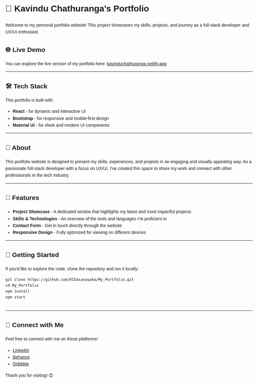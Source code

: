 <!DOCTYPE html>
<html lang="en">
<head>
  <meta charset="UTF-8">
  <meta name="viewport" content="width=device-width, initial-scale=1.0">
  <title>Kavindu Chathuranga's Portfolio</title>
</head>
<body style="font-family: Arial, sans-serif; line-height: 1.6; max-width: 800px; margin: auto; padding: 20px;">

  <h1>💼 Kavindu Chathuranga's Portfolio</h1>
  <p>Welcome to my personal portfolio website! This project showcases my skills, projects, and journey as a full-stack developer and UX/UI enthusiast.</p>

  <h2>🌐 Live Demo</h2>
  <p>You can explore the live version of my portfolio here: <a href="https://kavinduchathuranga.netlify.app/" target="_blank">kavinduchathuranga.netlify.app</a></p>

  <hr>

  <h2>🛠️ Tech Stack</h2>
  <p>This portfolio is built with:</p>
  <ul>
    <li><strong>React</strong> - for dynamic and interactive UI</li>
    <li><strong>Bootstrap</strong> - for responsive and mobile-first design</li>
    <li><strong>Material UI</strong> - for sleek and modern UI components</li>
  </ul>

  <hr>

  <h2>📜 About</h2>
  <p>This portfolio website is designed to present my skills, experiences, and projects in an engaging and visually appealing way. As a passionate full-stack developer with a focus on UX/UI, I've created this space to share my work and connect with other professionals in the tech industry.</p>

  <hr>

  <h2>🎨 Features</h2>
  <ul>
    <li><strong>Project Showcase</strong> - A dedicated section that highlights my latest and most impactful projects</li>
    <li><strong>Skills & Technologies</strong> - An overview of the tools and languages I’m proficient in</li>
    <li><strong>Contact Form</strong> - Get in touch directly through the website</li>
    <li><strong>Responsive Design</strong> - Fully optimized for viewing on different devices</li>
  </ul>

  <hr>

  <h2>🚀 Getting Started</h2>
  <p>If you'd like to explore the code, clone the repository and run it locally:</p>
  <pre><code>git clone https://github.com/KCDasanayaka/My_Portfolio.git
cd My_Portfolio
npm install
npm start
  </code></pre>

  <hr>

  <h2>🤝 Connect with Me</h2>
  <p>Feel free to connect with me on these platforms!</p>
  <ul>
    <li><a href="https://www.linkedin.com/in/kavindu-dasanayaka-6a6735285" target="_blank">LinkedIn</a></li>
    <li><a href="https://www.behance.net/kavindudasanay" target="_blank">Behance</a></li>
    <li><a href="https://dribbble.com/Kavindu_Chathuranga_01">Dribbble</a></li>
  </ul>
  
  <p>Thank you for visiting! 😊</p>

</body>
</html>
